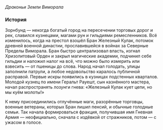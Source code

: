 *Драконьи Земли Виморала*


### История
Зорнбунд — некогда богатый город на пересечении торговых дорог и рек, славился кузнецами, магами рун и гильдиями ремесленников. Всё изменилось, когда на престол взошёл Бран Железный Кулак, потомок древней военной династии, прославившейся в войнах за Северные Пределы Виморала. Бран быстро централизовал власть, изгнал Хризолитовый Орден и закрыл магические академии, подчинил себе гильдии и наложил налог на всё, что можно было измерить или взвесить — от пшеницы до слова. Народ начал голодать, улицы заполнили патрули, а любое недовольство каралось публичной расправой. Первые искры появились в кузницах подстенных кварталов. Молодой кузнец по имени Геральт Рауешт, сын казнённого мастера, начал распространять лозунги гнева: «Железный Кулак кует цепи, но мы куём молоты!»

К нему присоединились отлучённые маги, разорённые торговцы, военные ветераны, которых Бран лишил пенсий, и обычные голодные семьи. Так начала формироваться фракция, получившая имя Гневная Армия — неофициально, сначала с издёвкой от стражников, потом — с ужасом в голосе.
